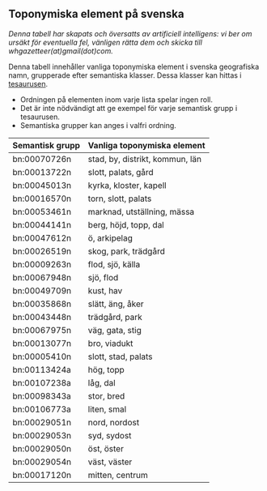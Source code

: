 ## Toponymiska element på svenska

*Denna tabell har skapats och översatts av artificiell intelligens: vi ber om ursäkt för eventuella fel, vänligen rätta dem och skicka till whgazetteer(at)gmail(dot)com.*

Denna tabell innehåller vanliga toponymiska element i svenska geografiska namn, grupperade efter semantiska klasser. Dessa klasser kan hittas i [tesaurusen](https://github.com/WorldHistoricalGazetteer/epitran/blob/toponymic-linguistics/epitran/data/topos/thesaurus.md).

* Ordningen på elementen inom varje lista spelar ingen roll.
* Det är inte nödvändigt att ge exempel för varje semantisk grupp i tesaurusen.
* Semantiska grupper kan anges i valfri ordning.

| Semantisk grupp | Vanliga toponymiska element |
|---|---|
| bn:00070726n | stad, by, distrikt, kommun, län |
| bn:00013722n | slott, palats, gård |
| bn:00045013n | kyrka, kloster, kapell |
| bn:00016570n | torn, slott, palats |
| bn:00053461n | marknad, utställning, mässa |
| bn:00044141n | berg, höjd, topp, dal |
| bn:00047612n | ö, arkipelag |
| bn:00026519n | skog, park, trädgård |
| bn:00009263n | flod, sjö, källa |
| bn:00067948n | sjö, flod |
| bn:00049709n | kust, hav |
| bn:00035868n | slätt, äng, åker |
| bn:00043448n | trädgård, park |
| bn:00067975n | väg, gata, stig |
| bn:00013077n | bro, viadukt |
| bn:00005410n | slott, stad, palats |
| bn:00113424a | hög, topp |
| bn:00107238a | låg, dal |
| bn:00098343a | stor, bred |
| bn:00106773a | liten, smal |
| bn:00029051n | nord, nordost |
| bn:00029053n | syd, sydost |
| bn:00029050n | öst, öster |
| bn:00029054n | väst, väster |
| bn:00017120n | mitten, centrum |
